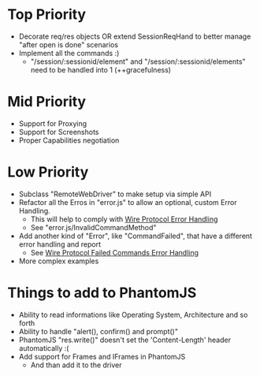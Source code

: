 # Top Priority

* Decorate req/res objects OR extend SessionReqHand to better manage "after open is done" scenarios
* Implement all the commands :)
    * "/session/:sessionid/element" and "/session/:sessionid/elements" need to be handled into 1 (++gracefulness)


# Mid Priority

* Support for Proxying
* Support for Screenshots
* Proper Capabilities negotiation


# Low Priority

* Subclass "RemoteWebDriver" to make setup via simple API
* Refactor all the Erros in "error.js" to allow an optional, custom Error Handling.
    * This will help to comply with [Wire Protocol Error Handling](http://code.google.com/p/selenium/wiki/JsonWireProtocol#Error_Handling)
    * See "error.js/InvalidCommandMethod"
* Add another kind of "Error", like "CommandFailed", that have a different error handling and report
    * See [Wire Protocol Failed Commands Error Handling](http://code.google.com/p/selenium/wiki/JsonWireProtocol#Failed_Commands)
* More complex examples


# Things to add to PhantomJS

* Ability to read informations like Operating System, Architecture and so forth
* Ability to handle "alert(), confirm() and prompt()"
* PhantomJS "res.write()" doesn't set the 'Content-Length' header automatically :(
* Add support for Frames and IFrames in PhantomJS
    * And than add it to the driver
